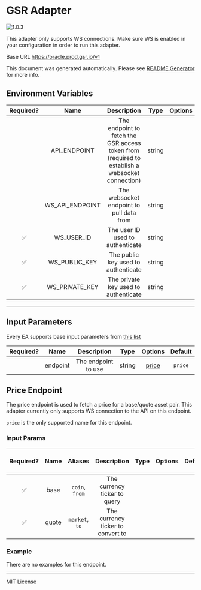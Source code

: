 # GSR Adapter

![1.0.3](https://img.shields.io/github/package-json/v/smartcontractkit/external-adapters-js?filename=packages/sources/gsr/package.json)

This adapter only supports WS connections. Make sure WS is enabled in your configuration in order to run this adapter.

Base URL https://oracle.prod.gsr.io/v1

This document was generated automatically. Please see [README Generator](../../scripts#readme-generator) for more info.

## Environment Variables

| Required? |      Name       |                                          Description                                           |  Type  | Options |              Default              |
| :-------: | :-------------: | :--------------------------------------------------------------------------------------------: | :----: | :-----: | :-------------------------------: |
|           |  API_ENDPOINT   | The endpoint to fetch the GSR access token from (required to establish a websocket connection) | string |         |  `https://oracle.prod.gsr.io/v1`  |
|           | WS_API_ENDPOINT |                            The websocket endpoint to pull data from                            | string |         | `wss://oracle.prod.gsr.io/oracle` |
|    ✅     |   WS_USER_ID    |                                The user ID used to authenticate                                | string |         |                                   |
|    ✅     |  WS_PUBLIC_KEY  |                              The public key used to authenticate                               | string |         |                                   |
|    ✅     | WS_PRIVATE_KEY  |                              The private key used to authenticate                              | string |         |                                   |

---

## Input Parameters

Every EA supports base input parameters from [this list](../../core/bootstrap#base-input-parameters)

| Required? |   Name   |     Description     |  Type  |         Options          | Default |
| :-------: | :------: | :-----------------: | :----: | :----------------------: | :-----: |
|           | endpoint | The endpoint to use | string | [price](#price-endpoint) | `price` |

## Price Endpoint

The price endpoint is used to fetch a price for a base/quote asset pair. This adapter currently only supports WS connection to the API on this endpoint.

`price` is the only supported name for this endpoint.

### Input Params

| Required? | Name  |    Aliases     |            Description            | Type | Options | Default | Depends On | Not Valid With |
| :-------: | :---: | :------------: | :-------------------------------: | :--: | :-----: | :-----: | :--------: | :------------: |
|    ✅     | base  | `coin`, `from` |   The currency ticker to query    |      |         |         |            |                |
|    ✅     | quote | `market`, `to` | The currency ticker to convert to |      |         |         |            |                |

### Example

There are no examples for this endpoint.

---

MIT License
